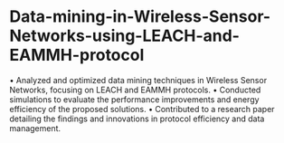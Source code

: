 # Data-mining-in-Wireless-Sensor-Networks-using-LEACH-and-EAMMH-protocol
• Analyzed and optimized data mining techniques in Wireless Sensor Networks, focusing on LEACH and EAMMH protocols.
• Conducted simulations to evaluate the performance improvements and energy efficiency of the proposed solutions.
• Contributed to a research paper detailing the findings and innovations in protocol efficiency and data management.

